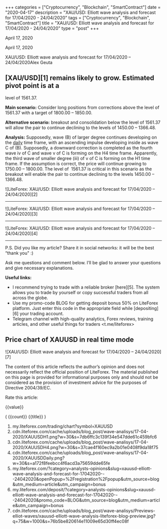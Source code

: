 +++
categories = ["Cryptocurrency", "Blockchain", "SmartContract"]
date = "2020-04-17"
description = "XAU/USD: Elliott wave analysis and forecast for 17/04/2020 - 24/04/2020"
tags = ["Cryptocurrency", "Blockchain", "SmartContract"]
title = "XAU/USD: Elliott wave analysis and forecast for 17/04/2020 - 24/04/2020"
type = "post"
+++

April 17, 2020

April 17, 2020

XAU/USD: Elliott wave analysis and forecast for 17/04/2020 –
24/04/2020Alex Geuta

## [XAU/USD][1] remains likely to grow. Estimated pivot point is at a
level of 1561.37.

 **Main scenario:** Consider long positions from corrections above the
level of  1561.37 with a target of 1800.00 – 1850.00.

 **Alternative scenario:** breakout and consolidation below the level of
1561.37 will allow the pair to continue declining to the levels of
1450.00 – 1366.48.

 **Analysis:** Supposedly, wave (B) of larger degree continues
developing on the [daily](https://www.fintecher.org/2020/03/03/forex-trading-daily-strategy/) time frame, with an ascending impulse developing
inside as wave C of (B). Supposedly, a downward correction is completed
as the fourth wave iv of C and wave v of C is forming on the H4 time
frame. Apparently, the third wave of smaller degree (iii) of v of C is
forming on the H1 time frame. If the assumption is correct, the price
will continue growing to 1750.00 – 1800.00. The level of  1561.37 is
critical in this scenario as the breakout will enable the pair to
continue declining to the levels 1450.00 – 1366.48.

![LiteForex: XAU/USD: Elliott wave analysis and forecast for 17/04/2020
– 24/04/2020][2]

* * *

![LiteForex: XAU/USD: Elliott wave analysis and forecast for 17/04/2020
– 24/04/2020][3]

* * *

![LiteForex: XAU/USD: Elliott wave analysis and forecast for 17/04/2020
– 24/04/2020][4]

* * *

P.S. Did you like my article? Share it in social networks: it will be
the best “thank you" :)

Ask me questions and comment below. I’ll be glad to answer your
questions and give necessary explanations.

 **Useful links:**

  * I recommend trying to trade with a reliable broker [here][5]. The system allows you to trade by yourself or copy successful traders from all across the globe.
  * Use my promo-code BLOG for getting deposit bonus 50% on LiteForex platform. Just enter this code in the appropriate field while [depositing][6] your trading account.
  * Telegram channel with high-quality analytics, Forex reviews, training articles, and other useful things for traders <t.me/liteforex>

## Price chart of XAUUSD in real time mode

![XAU/USD: Elliott wave analysis and forecast for 17/04/2020 –
24/04/2020][7]

The content of this article reflects the author’s opinion and does not
necessarily reflect the official position of LiteForex. The material
published on this page is provided for informational purposes only and
should not be considered as the provision of investment advice for the
purposes of Directive 2004/39/EC.

Rate this article:

{{value}}

( {{count}} {{title}} )

   1. my.liteforex.com/trading/chart?symbol=XAUUSD
   2. cdn.liteforex.com/cache/uploads/blog_post/wave-analisys/17-04-2020/XAUUSDH1.png?w=30&s=7db6ffc3c139f34e547dde61c459bfc6
   3. cdn.liteforex.com/cache/uploads/blog_post/wave-analisys/17-04-2020/XAUUSDH4.png?w=30&s=37cae4f160ec9a2b01e0408f9da18f75
   4. cdn.liteforex.com/cache/uploads/blog_post/wave-analisys/17-04-2020/XAUUSDDaily.png?w=30&s=a172f8feebcc4f6acd3a75659dde65fe
   5. my.liteforex.com/?category=analysts-opinions&slug=xauusd-elliott-wave-analysis-and-forecast-for-17042020---24042020&openPopup=%2Fregistration%2Fpopup&utm_source=blog&utm_medium=article&utm_campaign=bonus
   6. my.liteforex.com/deposit/?category=analysts-opinions&slug=xauusd-elliott-wave-analysis-and-forecast-for-17042020---24042020&promo_code=BLOG&utm_source=blog&utm_medium=article&utm_campaign=bonus
   7. cdn.liteforex.com/cache/uploads/blog_post/wave-analisys/Previews-elliot-waves/xauusd-elliott-wave-analysis-liteforex-blog-preview.jpg?q=75&w=1000&s=76b5be820614e11009e65d30ff4ec08f